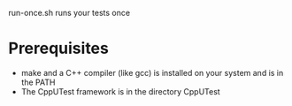 run-once.sh runs your tests once

# Prerequisites
- make and a C++ compiler (like gcc) is installed on your system and is in the PATH
- The CppUTest framework is in the directory CppUTest
